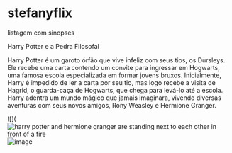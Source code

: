 # stefanyflix

listagem com sinopses

Harry Potter e a Pedra Filosofal

Harry Potter é um garoto órfão que vive infeliz com seus tios, os Dursleys. Ele recebe uma carta contendo um convite para ingressar em Hogwarts, uma famosa escola especializada em formar jovens bruxos. Inicialmente, Harry é impedido de ler a carta por seu tio, mas logo recebe a visita de Hagrid, o guarda-caça de Hogwarts, que chega para levá-lo até a escola. Harry adentra um mundo mágico que jamais imaginara, vivendo diversas aventuras com seus novos amigos, Rony Weasley e Hermione Granger.

![](<img src="https://media1.tenor.com/m/00xgBhIre7gAAAAd/hermione-ron-weasley.gif" alt="harry potter and hermione granger are standing next to each other in front of a fire"/>![image](https://github.com/user-attachments/assets/9fca2a18-932e-463b-93fc-b5c7e87cf4f2)




